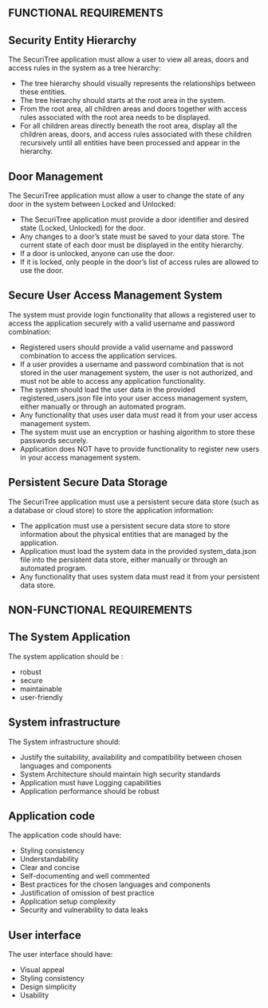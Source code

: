 
FUNCTIONAL REQUIREMENTS
-----------

## Security Entity Hierarchy

The SecuriTree application must allow a user to view all areas, doors and access rules in the system as a tree hierarchy:
<ul>
    <li>The tree hierarchy should visually represents the relationships between these entities.</li>
    <li>The tree hierarchy should starts at the root area in the system.</li>
    <li>From the root area, all children areas and doors together with access rules associated with the root area needs to be displayed.</li> 
    <li>For all children areas directly beneath the root area, display all the children areas, doors, and access rules associated with these children recursively until all entities have been processed and appear in the hierarchy.</li>
</ul>

## Door Management

The SecuriTree application must allow a user to change the state of any door in the system between Locked and Unlocked:
<ul>
    <li>The SecuriTree application must provide a door identifier and desired state (Locked, Unlocked) for the door.</li>
    <li>Any changes to a door’s state must be saved to your data store. The current state of each door must be displayed in the entity hierarchy.</li>
    <li>If a door is unlocked, anyone can use the door.</li> 
    <li>If it is locked, only people in the door’s list of access rules are allowed to use the door.</li>
</ul>

## Secure User Access Management System

The system must provide login functionality that allows a registered user to access the application securely with a valid username and password combination:

<ul>
    <li>Registered users should provide a valid username and password combination to access the application services.</li>
    <li>If a user provides a username and password combination that is not stored in the user management system, the user is not authorized, and must not be able to access any application functionality.</li>
    <li>The system should load the user data in the provided registered_users.json file into your user access management system, either manually or through an automated program.</li>
    <li>Any functionality that uses user data must read it from your user access management system.</li> 
    <li>The system must use an encryption or hashing algorithm to store these passwords securely.</li>
    <li>Application does NOT have to provide functionality to register new users in your access management system.</li>

</ul>

## Persistent Secure Data Storage

The SecuriTree application must use a persistent secure data store (such as a database or cloud store) to store the application information:

<ul>
    <li>The application must use a persistent secure data store to store information about the physical entities that are managed by the application.</li>
    <li>Application must load the system data in the provided system_data.json file into the persistent data store, either manually or through an automated program.</li>
    <li>Any functionality that uses system data must read it from your persistent data store.</li>
</ul>


NON-FUNCTIONAL REQUIREMENTS
-----------

## The System Application

The system application should be :

<ul>
    <li>robust</li>
    <li>secure</li>
    <li>maintainable</li>
    <li>user-friendly</li>
</ul>

## System infrastructure

The System infrastructure should:

<ul>
    <li>Justify the suitability, availability and compatibility between chosen languages and components</li>
    <li>System Architecture should maintain high security standards</li>
    <li>Application must have Logging capabilities</li>
    <li>Application performance should be robust</li>
</ul>

## Application code

The application code should have:

<ul>
    <li>Styling consistency</li>
    <li>Understandability</li>
    <li>Clear and concise</li>
    <li>Self-documenting and well commented</li>
    <li>Best practices for the chosen languages and components</li>
    <li>Justification of omission of best practice</li>
    <li>Application setup complexity</li>
    <li>Security and vulnerability to data leaks</li>
</ul>

## User interface

The user interface should have:

<ul>
    <li>Visual appeal</li>
    <li>Styling consistency</li>
    <li>Design simplicity</li>
    <li>Usability</li>
</ul>